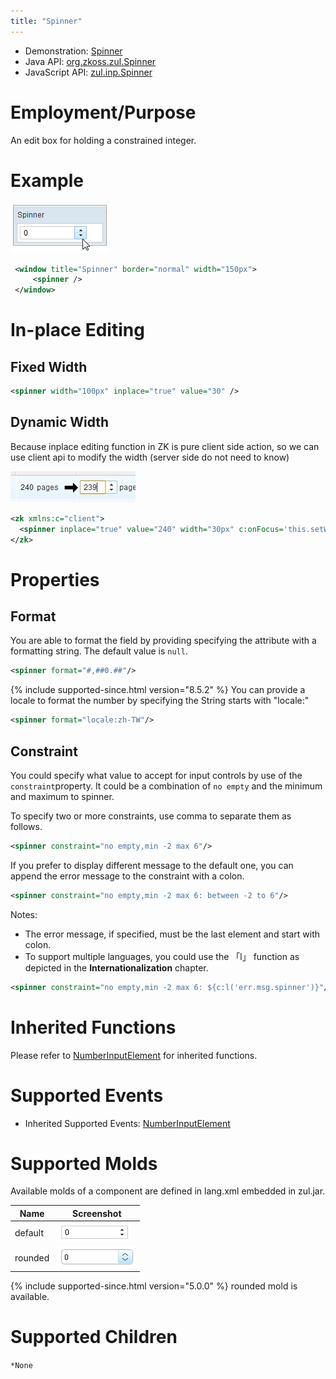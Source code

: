 ```yaml
---
title: "Spinner"
---
```



- Demonstration:
  [Spinner](http://www.zkoss.org/zkdemo/input/form_sample)
- Java API: [org.zkoss.zul.Spinner](https://www.zkoss.org/javadoc/latest/zk/org/zkoss/zul/Spinner.html)
- JavaScript API: [zul.inp.Spinner](https://www.zkoss.org/javadoc/latest/jsdoc/classes/zul.inp.Spinner.html)


# Employment/Purpose

An edit box for holding a constrained integer.

# Example

![](/zk_component_ref/images/ZKComRef_Spinner.png)

```xml
 <window title="Spinner" border="normal" width="150px">
     <spinner />
 </window>
```

# In-place Editing

## Fixed Width

```xml
<spinner width="100px" inplace="true" value="30" />
```

## Dynamic Width

Because inplace editing function in ZK is pure client side action, so we
can use client api to modify the width (server side do not need to know)

![](/zk_component_ref/images/ZK_Component_Reference-Input-Spinner-inplace.jpg)

```xml
<zk xmlns:c="client">
  <spinner inplace="true" value="240" width="30px" c:onFocus='this.setWidth("60px")' c:onBlur='this.setWidth("30px")' />
</zk>
```

# Properties

## Format

You are able to format the field by providing specifying the attribute
with a formatting string. The default value is `null`.

```xml
<spinner format="#,##0.##"/>
```

{% include supported-since.html version="8.5.2" %} You can provide a locale to format
the number by specifying the String starts with "locale:"

```xml
<spinner format="locale:zh-TW"/>
```

## Constraint

You could specify what value to accept for input controls by use of the
`constraint`property. It could be a combination of `no empty` and the
minimum and maximum to spinner.

To specify two or more constraints, use comma to separate them as
follows.

```xml
<spinner constraint="no empty,min -2 max 6"/>
```

If you prefer to display different message to the default one, you can
append the error message to the constraint with a colon.

```xml
<spinner constraint="no empty,min -2 max 6: between -2 to 6"/>
```

Notes:

- The error message, if specified, must be the last element and start
  with colon.
- To support multiple languages, you could use the 「l」 function as
  depicted in the **Internationalization** chapter.

```xml
<spinner constraint="no empty,min -2 max 6: ${c:l('err.msg.spinner')}"/>
```

# Inherited Functions

Please refer to [ NumberInputElement]({{site.baseurl}}/zk_component_ref/numberinputelement)
for inherited functions.

# Supported Events

- Inherited Supported Events: [ NumberInputElement]({{site.baseurl}}/zk_component_ref/numberinputelement#supported-events)

# Supported Molds

Available molds of a component are defined in lang.xml embedded in zul.jar.

| Name     | Screenshot  |
|----------|--------------------------------------------------------|
| default  | ![](/zk_component_ref/images/spinner_mold_default.png) |
| rounded  | ![](/zk_component_ref/images/spinner_mold_rounded.png) |

{% include supported-since.html version="5.0.0" %} rounded mold is available.

# Supported Children

`*None`
